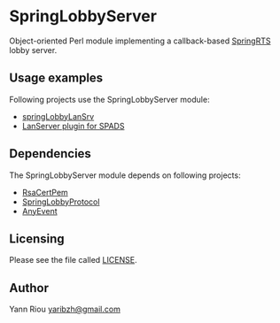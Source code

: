 SpringLobbyServer
=================
Object-oriented Perl module implementing a callback-based [SpringRTS](http://springrts.com/) lobby server.

Usage examples
--------------
Following projects use the SpringLobbyServer module:
* [springLobbyLanSrv](https://github.com/Yaribz/springLobbyLanSrv)
* [LanServer plugin for SPADS](https://github.com/Yaribz/SPADS/tree/master/plugins/officials/LanServer)

Dependencies
------------
The SpringLobbyServer module depends on following projects:
* [RsaCertPem](https://github.com/Yaribz/RsaCertPem)
* [SpringLobbyProtocol](https://github.com/Yaribz/SpringLobbyProtocol)
* [AnyEvent](https://metacpan.org/pod/AnyEvent)

Licensing
---------
Please see the file called [LICENSE](LICENSE).

Author
------
Yann Riou <yaribzh@gmail.com>
